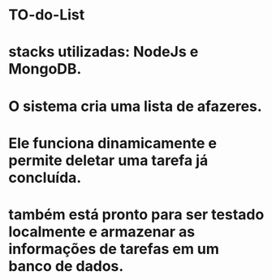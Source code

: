 # TO-do-List


# stacks utilizadas: NodeJs e MongoDB. 

# O sistema cria uma lista de afazeres.
# Ele funciona dinamicamente e permite deletar uma tarefa já concluída.
# também está pronto para ser testado localmente e armazenar as informações de tarefas em um banco de dados.

